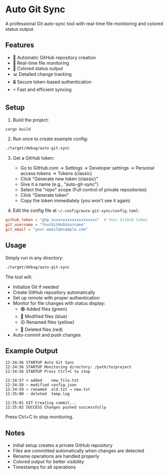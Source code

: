 # Auto Git Sync

A professional Git auto-sync tool with real-time file monitoring and colored status output.

## Features

- 🚀 Automatic GitHub repository creation
- 🔄 Real-time file monitoring
- 🎨 Colored status output
- 📊 Detailed change tracking
- 🔒 Secure token-based authentication
- ⚡ Fast and efficient syncing

## Setup

1. Build the project:
```bash
cargo build
```

2. Run once to create example config:
```bash
./target/debug/auto-git-sync
```

3. Get a GitHub token:
   - Go to GitHub.com → Settings → Developer settings → Personal access tokens → Tokens (classic)
   - Click "Generate new token (classic)"
   - Give it a name (e.g., "auto-git-sync")
   - Select the "repo" scope (Full control of private repositories)
   - Click "Generate token"
   - Copy the token immediately (you won't see it again)

4. Edit the config file at `~/.config/auto-git-sync/config.toml`:
```toml
github_token = "ghp_xxxxxxxxxxxxxxxxxxxx"  # Your GitHub token
git_username = "YourGitHubUsername"
git_email = "your.email@example.com"
```

## Usage

Simply run in any directory:
```bash
./target/debug/auto-git-sync
```

The tool will:
- Initialize Git if needed
- Create GitHub repository automatically
- Set up remote with proper authentication
- Monitor for file changes with status display:
  - 🟢 Added files (green)
  - 🔵 Modified files (blue)
  - 🟡 Renamed files (yellow)
  - 🔴 Deleted files (red)
- Auto-commit and push changes

## Example Output

```
12:34:56 STARTUP Auto Git Sync
12:34:56 STARTUP Monitoring directory: /path/to/project
12:34:56 STARTUP Press Ctrl+C to stop

12:34:57 + added    new_file.txt
12:34:58 ~ modified config.json
12:34:59 → renamed  old.txt → new.txt
12:35:00 - deleted  temp.log

12:35:01 GIT Creating commit...
12:35:02 SUCCESS Changes pushed successfully
```

Press Ctrl+C to stop monitoring.

## Notes

- Initial setup creates a private GitHub repository
- Files are committed automatically when changes are detected
- Rename operations are handled properly
- Colored output for better visibility
- Timestamps for all operations
